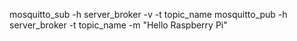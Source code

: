 mosquitto_sub -h server_broker -v -t topic_name
mosquitto_pub -h server_broker -t topic_name -m "Hello Raspberry Pi"
